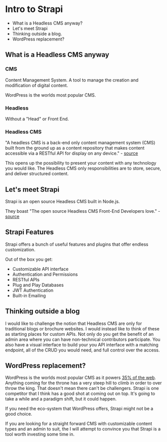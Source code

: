 # Intro to Strapi

* What is a Headless CMS anyway?
* Let's meet Strapi
* Thinking outside a blog.
* WordPress replacement?

## What is a Headless CMS anyway

### CMS

Content Management System. A tool to manage the creation and modification of digital content. 

WordPress is the worlds most popular CMS. 

### Headless

Without a "Head" or Front End.

### Headless CMS

"A headless CMS is a back-end only content management system (CMS) built from the ground up as a content repository that makes content accessible via a RESTful API for display on any device." - [source](https://www.storyblok.com/tp/headless-cms-explained)

This opens up the possibility to present your content with any technology you would like. The Headless CMS only responsibilities are to store, secure, and deliver structured content.  

## Let's meet Strapi

Strapi is an open source Headless CMS built in Node.js. 

They boast "The open source Headless CMS Front-End Developers love." - [source](https://strapi.io/)

## Strapi Features 

Strapi offers a bunch of useful features and plugins that offer endless customization.

Out of the box you get:

* Customizable API interface
* Authentication and Permissions
* RESTful APIs
* Plug and Play Databases
* JWT Authentication
* Built-in Emailing

## Thinking outside a blog

I would like to challenge the notion that Headless CMS are only for traditional blogs or brochure websites. I would instead like to think of these as starting places for custom APIs. Not only do you get the benefit of an admin area where you can have non-technical contributors participate. You also have a visual interface to build your you API interface with a matching endpoint, all of the CRUD you would need, and full control over the access. 


## WordPress replacement?

WordPress is the worlds most popular CMS as it powers [35% of the web](https://hostingtribunal.com/blog/wordpress-statistics/). Anything coming for the throne has a very steep hill to climb in order to over throw the king. That doesn't mean there can't be challengers. Strapi is one competitor that I think has a good shot at coming out on top. It's going to take a while and a paradigm shift, but it could happen.

If you need the eco-system that WordPress offers, Strapi might not be a good choice. 

If you are looking for a straight forward CMS with customizable content types and an admin to suit, the I will attempt to convince you that Strapi is a tool worth investing some time in.

